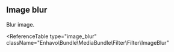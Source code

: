 ## Image blur

Blur image.

<ReferenceTable
type="image_blur"
className="Enhavo\Bundle\MediaBundle\Filter\Filter\ImageBlur"
>
</ReferenceTable>

